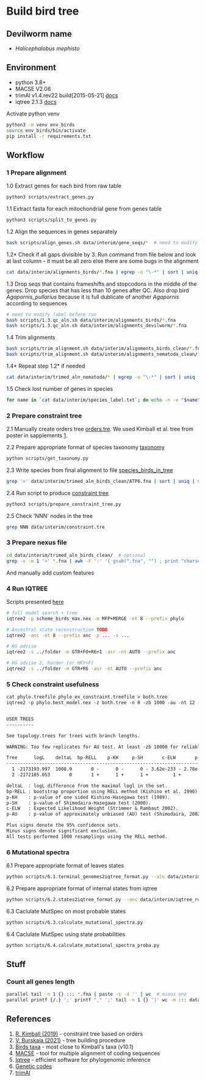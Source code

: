 # Build bird tree

## Devilworm name

- *Halicephalobus mephisto*

## Environment

- python 3.8+
- MACSE V2.06
- trimAl v1.4.rev22 build[2015-05-21] [docs](http://trimal.cgenomics.org/use_of_the_command_line_trimal_v1.2)
- iqtree 2.1.3 [docs](http://www.iqtree.org/doc/iqtree-doc.pdf)

Activate python venv

```bash
python3 -m venv env_birds
source env_birds/bin/activate
pip install -r requirements.txt
```

## Workflow

### 1 Prepare alignment

1.0 Extract genes for each bird from raw table

```bash
python3 scripts/extract_genes.py
```

1.1 Extract fasta for each mitochondrial gene from genes table

```bash
python3 scripts/split_to_genes.py
```

1.2 Align the sequences in genes separately

```bash
bash scripts/align_genes.sh data/interim/gene_seqs/*  # need to modify to change gencode
```

1.2* Check if all gaps divisible by 3. Run command from file below and look at last column - it must be all zero else there are some bugs in the alignment

```bash
cat data/interim/alignments_birds/*.fna | egrep -o "\-*" | sort | uniq -c | awk '{print $1 "\t" length($2) "\t" $2 "\t" length($2)%3}' | tee logs/gaps_birds.log
```

1.3 Drop seqs that contains frameshifts and stopcodons in the middle of the genes. Drop species that has less than 10 genes after QC. Also drop bird *Agapornis_pullarius* because it is full dublicate of another *Agapornis* according to sequences

```bash
# need to modify label before run
bash scripts/1.3.qc_aln.sh data/interim/alignments_birds/*.fna
bash scripts/1.3.qc_aln.sh data/interim/alignments_devilworm/*.fna
```

1.4 Trim alignments

```bash
bash scripts/trim_alignment.sh data/interim/alignments_birds_clean/*.fna
bash scripts/trim_alignment.sh data/interim/alignments_nematoda_clean/*.fna
```

1.4\* Repeat step 1.2\* if needed

```bash
cat data/interim/trimed_aln_nematoda/* | egrep -o "\-*" | sort | uniq -c | awk '{print $1 "\t" length($2) "\t" $2 "\t" length($2)%3}'
```

1.5 Check lost number of genes in species

```bash
for name in `cat data/interim/species_label.txt`; do echo -n -e "$name\t"; cat data/interim/trimed_aln_label/* | grep -c $name; done | cut -f 2 | sort | uniq
```

### 2 Prepare constraint tree

2.1 Manually create orders tree [orders.tre](data/interim/orders.tre). We used Kimball et al. tree from poster in sapplements [1](#references).

2.2 Prepare appropriate format of species taxonomy [taxonomy](data/interim/taxonomy-9.1.csv)

```bash
python scripts/get_taxonomy.py
```

2.3 Write species from final alignment to file [species_birds_in_tree](data/interim/species_birds_in_tree.txt)

```bash
grep '>' data/interim/trimed_aln_birds_clean/ATP6.fna | sort | uniq | sed "s/>//" > data/interim/species_birds_in_tree.txt
```

2.4 Run script to produce [constraint tree](data/interim/constraint.tre)

```bash
python3 scripts/prepare_constraint_tree.py
```

2.5 Check 'NNN' nodes in the tree

```bash
grep NNN data/interim/constraint.tre
```

### 3 Prepare nexus file

```bash
cd data/interim/trimed_aln_birds_clean/  # optional
grep -v -m 1 '>' *.fna | awk -F ':' '{ gsub(".fna", "") ; print "charset", $1, "=", $1 ".fna: 1-" length($2) ";"}'
```

And manually add custom features

### 4 Run IQTREE

Scripts presented [here](./scripts/server/)

```bash
# full model search + tree
iqtree2 -p scheme_birds_max.nex -m MFP+MERGE -nt 8 --prefix phylo

# Ancestral state reconstruction TODO
iqtree2 -anc -nt 8 --prefix anc -p ... -s ...

# KG advise
iqtree2 -s ../folder -m GTR+FO+R6+I -asr -nt AUTO --prefix anc

# KG advise 2, harder (or HKY+F)
iqtree2 -s ../folder -m GTR+R6 -asr -nt AUTO --prefix anc
```

### 5 Check constraint usefulness

```txt
cat phylo.treefile phylo_ex_constraint.treefile > both.tree
iqtree2 -p phylo.best_model.nex -z both.tree -n 0 -zb 1000 -au -nt 12 --prefix topology


USER TREES
----------

See topology.trees for trees with branch lengths.

WARNING: Too few replicates for AU test. At least -zb 10000 for reliable results!

Tree      logL    deltaL  bp-RELL    p-KH     p-SH       c-ELW       p-AU
-------------------------------------------------------------------------
  1 -2173193.997  1008.9       0 -      0 -      0 - 3.62e-233 - 2.78e-05 -  # with constraint
  2 -2172185.053       0       1 +      1 +      1 +         1 +        1 + 

deltaL  : logL difference from the maximal logl in the set.
bp-RELL : bootstrap proportion using RELL method (Kishino et al. 1990).
p-KH    : p-value of one sided Kishino-Hasegawa test (1989).
p-SH    : p-value of Shimodaira-Hasegawa test (2000).
c-ELW   : Expected Likelihood Weight (Strimmer & Rambaut 2002).
p-AU    : p-value of approximately unbiased (AU) test (Shimodaira, 2002).

Plus signs denote the 95% confidence sets.
Minus signs denote significant exclusion.
All tests performed 1000 resamplings using the RELL method.

```

### 6 Mutational spectra

6.1 Prepare appropriate format of leaves states

```bash
python scripts/6.1.terminal_genomes2iqtree_format.py --aln data/interim/alignments_birds_clean_clean --scheme data/interim/scheme_birds_genes.nex --out data/interim/leaves_birds_states.tsv
```

6.2 Prepare appropriate format of internal states from iqtree

```bash
python scripts/6.2.states2iqtree_format.py --anc data/interim/iqtree_runs/brun3/anc_kg/anc_kg.state --leaves data/interim/leaves_birds_states.tsv --out data/interim/anc_kg_states_birds.tsv
```

6.3 Caclulate MutSpec on most probable states

```bash
python scripts/6.3.calculate_mutational_spectra.py
```

6.4 Caclulate MutSpec using state probabilities

```bash
python scripts/6.4.calculate_mutational_spectra_proba.py
```

## Stuff

### Count all genes length

```bash
parallel tail -n 1 {} ::: *.fna | paste -s -d '' | wc  # minus one
parallel printf {/.} ';' printf "," ';' tail -n 1 {} '|' wc -m ::: data/example_nematoda/aln/*.fna
```

## References

1. [R. Kimball (2019)](https://www.mdpi.com/1424-2818/11/7/109#supplementary) - constraint tree based on orders
2. [V. Burskaia (2021)](https://www.ncbi.nlm.nih.gov/pmc/articles/PMC8271140/) - tree building procedure
3. [Birds taxa](https://www.worldbirdnames.org/new/ioc-lists/master-list-2/) - most close to Kimball's taxa (v10.1)
4. [MACSE](https://bioweb.supagro.inra.fr/macse/index.php?menu=doc/dochtml) - tool for multiple alignment of coding sequences
5. [Iqtree](http://www.iqtree.org/) - efficient software for phylogenomic inference
6. [Genetic codes](https://www.ncbi.nlm.nih.gov/Taxonomy/Utils/wprintgc.cgi?chapter=tgencodes#SG1)
7. [trimAl](http://trimal.cgenomics.org/introduction)
